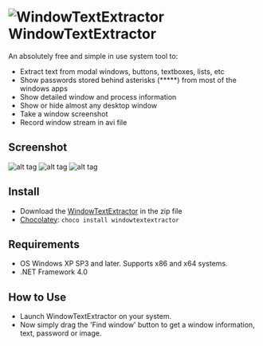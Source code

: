 ![WindowTextExtractor](https://user-images.githubusercontent.com/8102586/68278238-f6d29b00-0081-11ea-8c64-e6999283b65f.png) WindowTextExtractor
=============

An absolutely free and simple in use system tool to:
* Extract text from modal windows, buttons, textboxes, lists, etc
* Show passwords stored behind asterisks (*****) from most of the windows apps
* Show detailed window and process information 
* Show or hide almost any desktop window
* Take a window screenshot
* Record window stream in avi file

Screenshot
------------------

![alt tag](https://user-images.githubusercontent.com/8102586/131213379-827ed857-bd50-4ba4-b849-9f4ae533f8b1.jpeg)
![alt tag](https://user-images.githubusercontent.com/8102586/79045746-562a6d80-7c15-11ea-89fa-0abf98f8b600.gif)
![alt tag](https://user-images.githubusercontent.com/8102586/103627876-4135fd00-4f4f-11eb-8245-b5cb26c32f6a.gif)

Install
--------------------

* Download the [WindowTextExtractor](https://github.com/AlexanderPro/WindowTextExtractor/releases) in the zip file
* [Chocolatey](https://chocolatey.org/): `choco install windowtextextractor`

Requirements
--------------------

* OS Windows XP SP3 and later. Supports x86 and x64 systems.
* .NET Framework 4.0

How to Use
--------------------

* Launch WindowTextExtractor on your system.
* Now simply drag the 'Find window' button to get a window information, text, password or image.
